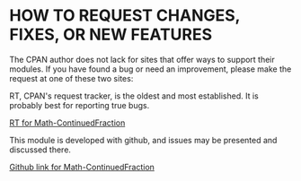 # HOW TO REQUEST CHANGES, FIXES, OR NEW FEATURES

The CPAN author does not lack for sites that offer ways to support
their modules. If you have found a bug or need an improvement, please
make the request at one of these two sites:

RT, CPAN's request tracker, is the oldest and most established. It
is probably best for reporting true bugs.

[RT for Math-ContinuedFraction](http://rt.cpan.org/NoAuth/Bugs.html?Dist=Math-ContinuedFraction)

This module is developed with github, and issues may be presented and
discussed there.

[Github link for Math-ContinuedFraction](https://github.com/jgamble/Math-ContinuedFraction)


